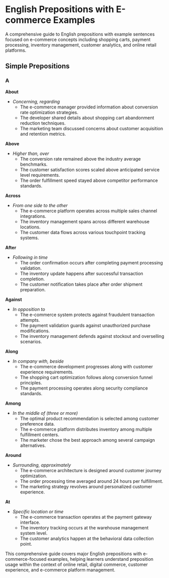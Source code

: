 # English Prepositions with E-commerce Examples

A comprehensive guide to English prepositions with example sentences focused on e-commerce concepts including shopping carts, payment processing, inventory management, customer analytics, and online retail platforms.

## Simple Prepositions

### A

**About**
- *Concerning, regarding*
  - The e-commerce manager provided information about conversion rate optimization strategies.
  - The developer shared details about shopping cart abandonment reduction techniques.
  - The marketing team discussed concerns about customer acquisition and retention metrics.

**Above**
- *Higher than, over*
  - The conversion rate remained above the industry average benchmarks.
  - The customer satisfaction scores scaled above anticipated service level requirements.
  - The order fulfillment speed stayed above competitor performance standards.

**Across**
- *From one side to the other*
  - The e-commerce platform operates across multiple sales channel integrations.
  - The inventory management spans across different warehouse locations.
  - The customer data flows across various touchpoint tracking systems.

**After**
- *Following in time*
  - The order confirmation occurs after completing payment processing validation.
  - The inventory update happens after successful transaction completion.
  - The customer notification takes place after order shipment preparation.

**Against**
- *In opposition to*
  - The e-commerce system protects against fraudulent transaction attempts.
  - The payment validation guards against unauthorized purchase modifications.
  - The inventory management defends against stockout and overselling scenarios.

**Along**
- *In company with, beside*
  - The e-commerce development progresses along with customer experience requirements.
  - The shopping cart optimization follows along conversion funnel principles.
  - The payment processing operates along security compliance standards.

**Among**
- *In the middle of (three or more)*
  - The optimal product recommendation is selected among customer preference data.
  - The e-commerce platform distributes inventory among multiple fulfillment centers.
  - The marketer chose the best approach among several campaign alternatives.

**Around**
- *Surrounding, approximately*
  - The e-commerce architecture is designed around customer journey optimization.
  - The order processing time averaged around 24 hours per fulfillment.
  - The marketing strategy revolves around personalized customer experience.

**At**
- *Specific location or time*
  - The e-commerce transaction operates at the payment gateway interface.
  - The inventory tracking occurs at the warehouse management system level.
  - The customer analytics happen at the behavioral data collection point.

This comprehensive guide covers major English prepositions with e-commerce-focused examples, helping learners understand preposition usage within the context of online retail, digital commerce, customer experience, and e-commerce platform management.
